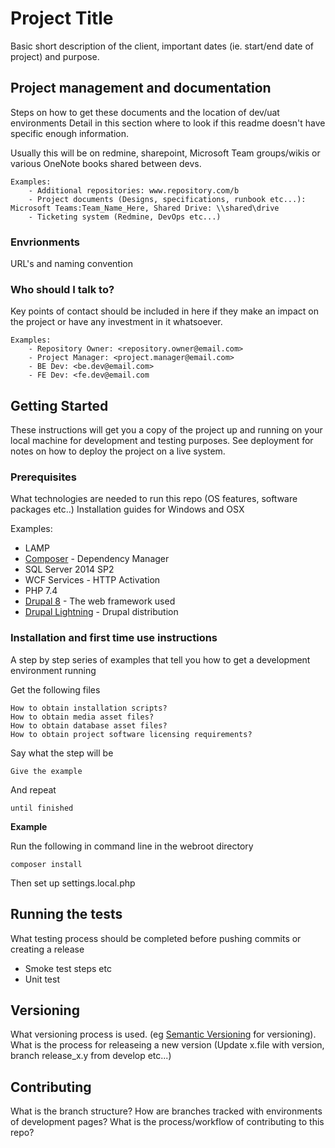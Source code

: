 # Project Title

Basic short description of the client, important dates (ie. start/end date of project) and purpose.

## Project management and documentation

Steps on how to get these documents and the location of dev/uat environments
Detail in this section where to look if this readme doesn't have specific enough information. 

Usually this will be on redmine, sharepoint, Microsoft Team groups/wikis or various OneNote books shared between devs.


```
Examples:
    - Additional repositories: www.repository.com/b
    - Project documents (Designs, specifications, runbook etc...): Microsoft Teams:Team_Name_Here, Shared Drive: \\shared\drive
    - Ticketing system (Redmine, DevOps etc...)
```

### Envrionments

URL's and naming convention

### Who should I talk to?

Key points of contact should be included in here if they make an impact on the project or have any investment in it whatsoever.

```
Examples:
    - Repository Owner: <repository.owner@email.com>
    - Project Manager: <project.manager@email.com>
    - BE Dev: <be.dev@email.com>
    - FE Dev: <fe.dev@email.com
```

## Getting Started

These instructions will get you a copy of the project up and running on your local machine for development and testing purposes. See deployment for notes on how to deploy the project on a live system.

### Prerequisites

What technologies are needed to run this repo (OS features, software packages etc..)
Installation guides for Windows and OSX

Examples:
* LAMP
* [Composer](https://getcomposer.org/) - Dependency Manager
* SQL Server 2014 SP2
* WCF Services - HTTP Activation
* PHP 7.4
* [Drupal 8](https://www.drupal.org/documentation) - The web framework used
* [Drupal Lightning](https://www.drupal.org/project/lightning) - Drupal distribution 


### Installation and first time use instructions

A step by step series of examples that tell you how to get a development environment running

Get the following files
```
How to obtain installation scripts?
How to obtain media asset files?
How to obtain database asset files?
How to obtain project software licensing requirements?
```

Say what the step will be

```
Give the example
```

And repeat

```
until finished
```
**Example**

Run the following in command line in the webroot directory 

```
composer install
```
Then set up settings.local.php

## Running the tests

What testing process should be completed before pushing commits or creating a release

- Smoke test steps etc
- Unit test

## Versioning

What versioning process is used. (eg [Semantic Versioning](http://semver.org/) for versioning).
What is the process for releaseing a new version (Update x.file with version, branch release_x.y from develop etc...)

## Contributing

What is the branch structure?
How are branches tracked with environments of development pages?
What is the process/workflow of contributing to this repo?